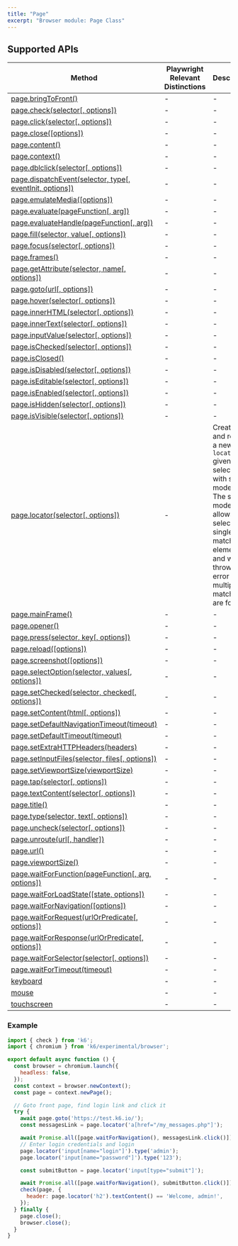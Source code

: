 ```yaml
---
title: "Page"
excerpt: "Browser module: Page Class"
---
```


<BrowserDocsWIP/>

## Supported APIs

| Method | Playwright Relevant Distinctions | Description |
| - |  - | - |
| <a href="https://playwright.dev/docs/api/class-page#page-bring-to-front" target="_blank" >page.bringToFront()</a> | - | - |
| <a href="https://playwright.dev/docs/api/class-page#page-check" target="_blank" >page.check(selector[, options])</a> | - | - |
| <a href="https://playwright.dev/docs/api/class-page#page-click" target="_blank" >page.click(selector[, options])</a> | - | - |
| <a href="https://playwright.dev/docs/api/class-page#page-close" target="_blank" >page.close([options])</a> | - | - |
| <a href="https://playwright.dev/docs/api/class-page#page-content" target="_blank" >page.content()</a> | - | - |
| <a href="https://playwright.dev/docs/api/class-page#page-context" target="_blank" >page.context()</a> | - | - |
| <a href="https://playwright.dev/docs/api/class-page#page-dblclick" target="_blank" >page.dblclick(selector[, options])</a> | - | - |
| <a href="https://playwright.dev/docs/api/class-page#page-dispatch-event" target="_blank" >page.dispatchEvent(selector, type[, eventInit, options])</a> | - | - |
| <a href="https://playwright.dev/docs/api/class-page#page-emulate-media" target="_blank" >page.emulateMedia([options])</a> | - | - |
| <a href="https://playwright.dev/docs/api/class-page#page-evaluate" target="_blank" >page.evaluate(pageFunction[, arg])</a> | - | - |
| <a href="https://playwright.dev/docs/api/class-page#page-evaluate-handle" target="_blank" >page.evaluateHandle(pageFunction[, arg])</a> | - | - |
| <a href="https://playwright.dev/docs/api/class-page#page-fill" target="_blank" >page.fill(selector, value[, options])</a> | - | - |
| <a href="https://playwright.dev/docs/api/class-page#page-focus" target="_blank" >page.focus(selector[, options])</a> | - | - |
| <a href="https://playwright.dev/docs/api/class-page#page-frames" target="_blank" >page.frames()</a> | - | - |
| <a href="https://playwright.dev/docs/api/class-page#page-get-attribute" target="_blank" >page.getAttribute(selector, name[, options])</a> | - | - |
| <a href="https://playwright.dev/docs/api/class-page#page-goto" target="_blank" >page.goto(url[, options])</a> | - | - |
| <a href="https://playwright.dev/docs/api/class-page#page-hover" target="_blank" >page.hover(selector[, options])</a> | - | - |
| <a href="https://playwright.dev/docs/api/class-page#page-inner-html" target="_blank" >page.innerHTML(selector[, options])</a> | - | - |
| <a href="https://playwright.dev/docs/api/class-page#page-inner-text" target="_blank" >page.innerText(selector[, options])</a> | - | - |
| <a href="https://playwright.dev/docs/api/class-page#page-input-value" target="_blank" >page.inputValue(selector[, options])</a> | - | - |
| <a href="https://playwright.dev/docs/api/class-page#page-is-checked" target="_blank" >page.isChecked(selector[, options])</a> | - | - |
| <a href="https://playwright.dev/docs/api/class-page#page-is-closed" target="_blank" >page.isClosed()</a> | - | - |
| <a href="https://playwright.dev/docs/api/class-page#page-is-disabled" target="_blank" >page.isDisabled(selector[, options])</a> | - | - |
| <a href="https://playwright.dev/docs/api/class-page#page-is-editable" target="_blank" >page.isEditable(selector[, options])</a> | - | - |
| <a href="https://playwright.dev/docs/api/class-page#page-is-enabled" target="_blank" >page.isEnabled(selector[, options])</a> | - | - |
| <a href="https://playwright.dev/docs/api/class-page#page-is-hidden" target="_blank" >page.isHidden(selector[, options])</a> | - | - |
| <a href="https://playwright.dev/docs/api/class-page#page-is-visible" target="_blank" >page.isVisible(selector[, options])</a> | - | - |
| [page.locator(selector\[, options\])](/javascript-api/k6-experimental/browser/locator/) | - | Creates and returns a new page `locator` given a selector with strict mode on. The strict mode only allows selecting a single matching element, and will throw an error if multiple matches are found. |
| <a href="https://playwright.dev/docs/api/class-page#page-main-frame" target="_blank" >page.mainFrame()</a> | - | - |
| <a href="https://playwright.dev/docs/api/class-page#page-opener" target="_blank" >page.opener()</a> | - | - |
| <a href="https://playwright.dev/docs/api/class-page#page-press" target="_blank" >page.press(selector, key[, options])</a> | - | - |
| <a href="https://playwright.dev/docs/api/class-page#page-reload" target="_blank" >page.reload([options])</a> | - | - |
| <a href="https://playwright.dev/docs/api/class-page#page-screenshot" target="_blank" >page.screenshot([options])</a> | - | - |
| <a href="https://playwright.dev/docs/api/class-page#page-select-option" target="_blank" >page.selectOption(selector, values[, options])</a> | - | - |
| <a href="https://playwright.dev/docs/api/class-page#page-set-checked" target="_blank" >page.setChecked(selector, checked[, options])</a> | - | - |
| <a href="https://playwright.dev/docs/api/class-page#page-set-content" target="_blank" >page.setContent(html[, options])</a> | - | - |
| <a href="https://playwright.dev/docs/api/class-page#page-set-default-navigation-timeout" target="_blank" >page.setDefaultNavigationTimeout(timeout)</a> | - | - |
| <a href="https://playwright.dev/docs/api/class-page#page-set-default-timeout" target="_blank" >page.setDefaultTimeout(timeout)</a> | - | - |
| <a href="https://playwright.dev/docs/api/class-page#page-set-extra-http-headers" target="_blank" >page.setExtraHTTPHeaders(headers)</a> | - | - |
| <a href="https://playwright.dev/docs/api/class-page#page-set-input-files" target="_blank" >page.setInputFiles(selector, files[, options])</a> | - | - |
| <a href="https://playwright.dev/docs/api/class-page#page-set-viewport-size" target="_blank" >page.setViewportSize(viewportSize)</a> | - | - |
| <a href="https://playwright.dev/docs/api/class-page#page-tap" target="_blank" >page.tap(selector[, options])</a> | - | - |
| <a href="https://playwright.dev/docs/api/class-page#page-text-content" target="_blank" >page.textContent(selector[, options])</a> | - | - |
| <a href="https://playwright.dev/docs/api/class-page#page-title" target="_blank" >page.title()</a> | - | - |
| <a href="https://playwright.dev/docs/api/class-page#page-type" target="_blank" >page.type(selector, text[, options])</a> | - | - |
| <a href="https://playwright.dev/docs/api/class-page#page-uncheck" target="_blank" >page.uncheck(selector[, options])</a> | - | - |
| <a href="https://playwright.dev/docs/api/class-page#page-unroute" target="_blank" >page.unroute(url[, handler])</a> | - | - |
| <a href="https://playwright.dev/docs/api/class-page#page-url" target="_blank" >page.url()</a> | - | - |
| <a href="https://playwright.dev/docs/api/class-page#page-viewport-size" target="_blank" >page.viewportSize()</a> | - | - |
| <a href="https://playwright.dev/docs/api/class-page#page-wait-for-function" target="_blank" >page.waitForFunction(pageFunction[, arg, options])</a> | - | - |
| <a href="https://playwright.dev/docs/api/class-page#page-wait-for-load-state" target="_blank" >page.waitForLoadState([state, options])</a> | - | - |
| <a href="https://playwright.dev/docs/api/class-page#page-wait-for-navigation" target="_blank" >page.waitForNavigation([options])</a> | - | - |
| <a href="https://playwright.dev/docs/api/class-page#page-wait-for-request" target="_blank" >page.waitForRequest(urlOrPredicate[, options])</a> | - | - |
| <a href="https://playwright.dev/docs/api/class-page#page-wait-for-response" target="_blank" >page.waitForResponse(urlOrPredicate[, options])</a> | - | - |
| <a href="https://playwright.dev/docs/api/class-page#page-wait-for-selector" target="_blank" >page.waitForSelector(selector[, options])</a> | - | - |
| <a href="https://playwright.dev/docs/api/class-page#page-wait-for-timeout" target="_blank" >page.waitForTimeout(timeout)</a> | - | - |
| <a href="https://playwright.dev/docs/api/class-page#page-keyboard" target="_blank" >keyboard</a> | - | - |
| <a href="https://playwright.dev/docs/api/class-page#page-mouse" target="_blank" >mouse</a> | - | - |
| <a href="https://playwright.dev/docs/api/class-page#page-touchscreen" target="_blank" >touchscreen</a> | - | - |

### Example

```javascript
import { check } from 'k6';
import { chromium } from 'k6/experimental/browser';

export default async function () {
  const browser = chromium.launch({
    headless: false,
  });
  const context = browser.newContext();
  const page = context.newPage();

  // Goto front page, find login link and click it
  try {
    await page.goto('https://test.k6.io/');
    const messagesLink = page.locator('a[href="/my_messages.php"]');

    await Promise.all([page.waitForNavigation(), messagesLink.click()]);
    // Enter login credentials and login
    page.locator('input[name="login"]').type('admin');
    page.locator('input[name="password"]').type('123');

    const submitButton = page.locator('input[type="submit"]');

    await Promise.all([page.waitForNavigation(), submitButton.click()]);
    check(page, {
      header: page.locator('h2').textContent() == 'Welcome, admin!',
    });
  } finally {
    page.close();
    browser.close();
  }
}
```

